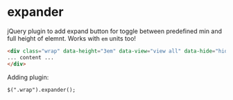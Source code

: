 # expander
jQuery plugin to add expand button for toggle between predefined min and full height of elemnt. Works with `em` units too!

```html
<div class="wrap" data-height="3em" data-view="view all" data-hide="hide me">
... content ...
</div>
```

Adding plugin:

```jquery
$(".wrap").expander();
```
